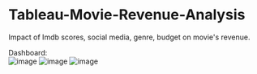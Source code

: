 # Tableau-Movie-Revenue-Analysis
Impact of Imdb scores, social media, genre, budget on movie's revenue.

Dashboard:
<br>
![image](https://user-images.githubusercontent.com/65944826/169665554-f3858ca8-a3dc-463e-9cf1-6d8d52b4ecb9.png)
![image](https://user-images.githubusercontent.com/65944826/169665571-845a1ab7-0409-436d-b26c-86bdb7f1b525.png)
![image](https://user-images.githubusercontent.com/65944826/169665575-6bac1298-d1ab-41cd-91a3-6050ac0ea30a.png)
